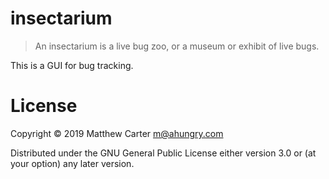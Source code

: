 # insectarium

> An insectarium is a live bug zoo, or a museum or exhibit of live bugs.

This is a GUI for bug tracking.

# License

Copyright © 2019 Matthew Carter <m@ahungry.com>

Distributed under the GNU General Public License either version 3.0 or (at
your option) any later version.
